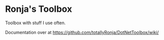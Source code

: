 # Ronja's Toolbox

Toolbox with stuff I use often.

Documentation over at https://github.com/totallyRonja/DotNetToolbox/wiki/
